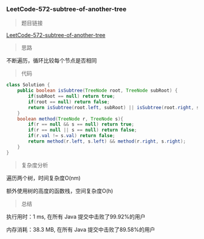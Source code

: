 ### LeetCode-572-subtree-of-another-tree

> 题目链接

[LeetCode-572-subtree-of-another-tree](https://leetcode-cn.com/problems/subtree-of-another-tree/)

> 思路

不断遍历，循环比较每个节点是否相同

> 代码

```java
class Solution {
    public boolean isSubtree(TreeNode root, TreeNode subRoot) {
        if(subRoot == null) return true;
        if(root == null) return false;
        return isSubtree(root.left, subRoot) || isSubtree(root.right, subRoot) || method(root, subRoot);
    }
    boolean method(TreeNode r, TreeNode s){
        if(r == null && s == null) return true;
        if(r == null || s == null) return false;
        if(r.val != s.val) return false;
        return method(r.left, s.left) && method(r.right, s.right);
    }
}
```

> 复杂度分析

遍历两个树，时间复杂度O(nm)

额外使用树的高度的函数栈，空间复杂度O(h)

> 总结

执行用时：1 ms, 在所有 Java 提交中击败了99.92%的用户

内存消耗：38.3 MB, 在所有 Java 提交中击败了89.58%的用户
